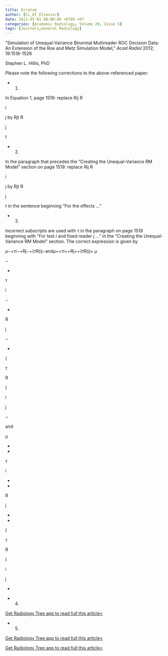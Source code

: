 ```yaml
---
title: Erratum
author: [CL_AT_Elsevier]
date: 2013-05-01 00:00:00 +0700 +07
categories: [Academic Radiology, Volume 20, Issue 5]
tags: [Journals,General Radiology]
---
```

“Simulation of Unequal-Variance Binormal Multireader ROC Decision Data: An Extension of the Roe and Metz Simulation Model,” _Acad Radiol_ 2012; 19:1518-1528

Stephen L. Hillis, PhD

Please note the following corrections to the above-referenced paper:

- 1)
In Equation 1, page 1519: replace Rij
R

i

j
    by Rjt
R

j

t


- 2)
In the paragraph that precedes the “Creating the Unequal-Variance RM Model” section on page 1519: replace Rij
R

i

j
    by Rjt
R

j

t
    in the sentence beginning “For the effects …”

- 3)
Incorrect subscripts are used with τ in the paragraph on page 1519 beginning with “For test _i_ and fixed reader _j_ …” in the “Creating the Unequal-Variance RM Model” section. The correct expression is given by


μ−+τi−+Rj−+(τR)ij−andμ++τi++Rj++(τR)ij+
μ

−

+

τ

i

−

+

R

j

−

+

(

τ

R

)

i

j

−

and

μ

+

+

τ

i

+

+

R

j

+

+

(

τ

R

)

i

j

+


- 4)
[Get Radiology Tree app to read full this article<](https://clinicalpub.com/app)

- 5)
[Get Radiology Tree app to read full this article<](https://clinicalpub.com/app)


[Get Radiology Tree app to read full this article<](https://clinicalpub.com/app)